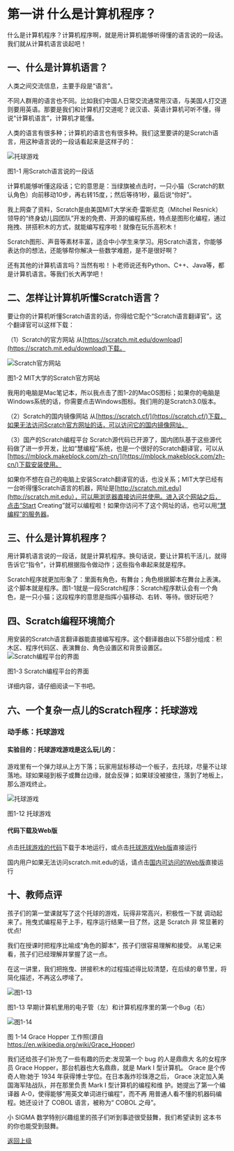 # 第一讲 什么是计算机程序？

什么是计算机程序？计算机程序啊，就是用计算机能够听得懂的语言说的一段话。我们就从计算机语言谈起吧！

## 一、什么是计算机语言？

人类之间交流信息，主要手段是“语言”。

不同人群用的语言也不同。比如我们中国人日常交流通常用汉语，与美国人打交道则要用英语。那要是我们和计算机打交道呢？说汉语、英语计算机可听不懂，得说“计算机语言”，计算机才能懂。

人类的语言有很多种；计算机的语言也有很多种。我们这里要讲的是Scratch语言，用这种语言说的一段话看起来是这样子的：
 
![托球游戏](Figures/Lec1-1.png)

图1-1  用Scratch语言说的一段话

计算机能够听懂这段话；它的意思是：当绿旗被点击时，一只小猫（Scratch的默认角色）向前移动10步，再右转15度，；然后等待1秒，最后说“你好”。

我上网查了资料，Scratch是由美国MIT大学米奇·雷斯尼克（Mitchel Resnick）领导的“终身幼儿园团队”开发的免费、开源的编程系统，特点是图形化编程，通过拖拽、拼搭积木的方式，就能编写程序啦！就像在玩乐高积木！

Scratch图形、声音等素材丰富，适合中小学生来学习。用Scratch语言，你能够表达你的想法，还能够帮你解决一些数学难题，是不是很好啊？

还有其他的计算机语言吗？当然有啦！卜老师说还有Python、C++、Java等，都是计算机语言。等我们长大再学吧！ 

## 二、怎样让计算机听懂Scratch语言？

要让你的计算机听懂Scratch语言的话，你得给它配个“Scratch语言翻译官”。这个翻译官可以这样下载：

（1）Scratch的官方网站
从[https://scratch.mit.edu/download](https://scratch.mit.edu/download)下载。

![Scratch官方网站](Figures/Lec1-2.png)

图1-2 MIT大学的Scratch官方网站


我用的电脑是Mac笔记本，所以我点击了图1-2的MacOS图标；如果你的电脑是Windows系统的话，你需要点击Windows图标。我们用的是Scratch3.0版本。

（2）Scratch的国内镜像网站
从[https://scratch.cf/](https://scratch.cf/)下载，如果无法访问Scratch官方网址的话，可以访问它的国内镜像网址。

（3）国产的Scratch编程平台
Scratch源代码已开源了，国内团队基于这些源代码做了进一步开发，比如“慧编程”系统，也是一个很好的Scratch翻译官，可以从[https://mblock.makeblock.com/zh-cn/](https://mblock.makeblock.com/zh-cn/)下载安装使用。

如果你不想在自己的电脑上安装Scratch翻译官的话，也没关系；MIT大学已经有一台听得懂Scratch语言的机器，网址是[http://scratch.mit.edu](http://scratch.mit.edu），可以用浏览器直接访问并使用。进入这个网站之后，点击“Start Creating”就可以编程啦！如果你访问不了这个网址的话，也可以用[“慧编程”的服务器](https://ide.makeblock.com/)。


## 三、什么是计算机程序？

用计算机语言说的一段话，就是计算机程序。换句话说，要让计算机干活儿，就得告诉它“指令”，计算机根据指令做动作；这些指令串起来就是程序。

Scratch程序就更加形象了：里面有角色，有舞台；角色根据脚本在舞台上表演。这个脚本就是程序。图1-1就是一段Scratch程序：Scratch程序默认会有一个角色，是一只小猫；这段程序的意思是指挥小猫移动、右转、等待。很好玩吧？


## 四、Scratch编程环境简介
用安装的Scratch语言翻译器能直接编写程序。这个翻译器由以下5部分组成：积木区、程序代码区、表演舞台、角色设置区和背景设置区。
![Scratch编程平台的界面](Figures/Lec1-3.png)

图1-3 Scratch编程平台的界面

详细内容，请仔细阅读一下书吧。

## 六、一个复杂一点儿的Scratch程序：托球游戏

### 动手练：托球游戏

#### 实验目的：托球游戏游戏是这么玩儿的：

  游戏里有一个弹力球从上方下落；玩家用鼠标移动一个板子，去托球，尽量不让球落地。球如果碰到板子或舞台边缘，就会反弹；如果球没被接住，落到了地板上，那么游戏终止。

![托球游戏](Figures/Lec1-12.png)

图1-12 托球游戏

#### 代码下载及Web版

点击[托球游戏的代码](Code/第1讲-托球.sb3)下载于本地运行，或点击[托球游戏Web版](https://scratch.mit.edu/projects/682579728/)直接运行

国内用户如果无法访问scratch.mit.edu的话，请点击[国内可访问的Web版](https://mblock.makeblock.com/project/1433901)直接运行


## 十、教师点评
孩子们的第一堂课就写了这个托球的游戏，玩得非常高兴，积极性一下就 调动起来了。拖曳式编程易于上手，程序运行结果一目了然，这是 Scratch 非 常显著的优点!

我们在授课时把程序比喻成“角色的脚本”，孩子们很容易理解和接受。 从笔记来看，孩子们已经理解并掌握了这一点。

在这一讲里，我们把拖曳、拼接积木的过程描述得比较清楚，在后续的章节里，将简化描述，不再这么啰嗦了。 

![图1-13](Figures/Lec1-13.png)

图1-13 早期计算机里用的电子管（左）和计算机程序里的第一个Bug（右）


![图1-14](Figures/Lec1-14.png)

图 1-14 Grace Hopper 工作照(源自 https://en.wikipedia.org/wiki/Grace_Hopper)

我们还给孩子们补充了一些有趣的历史:发现第一个 bug 的人是鼎鼎大
名的女程序员 Grace Hopper，那台机器也大名鼎鼎，就是 Mark I 型计算机。 Grace 是个传奇人物:她于 1934 年获得博士学位。在日本轰炸珍珠港之后， Grace 决定加入美国海军陆战队，并在那里负责 Mark I 型计算机的编程和维 护。她提出了第一个编译器 A-0，使得能够“用英文单词进行编程”，而不再 用普通人看不懂的机器码编程。她还设计了 COBOL 语言，被称为“ COBOL 之母”。

小 SIGMA 数学特别兴趣组里的孩子们听到事迹很受鼓舞，我们希望读到 这本书的你也能受到鼓舞。

[返回上级](index.md)
